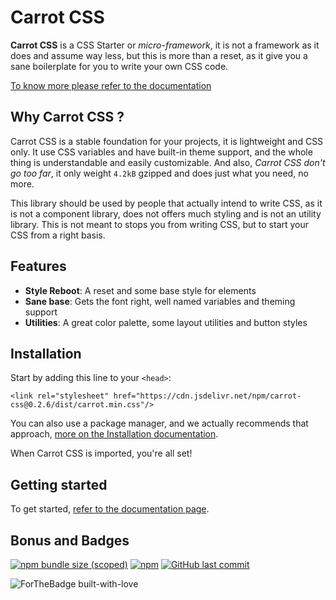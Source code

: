# Carrot CSS

**Carrot CSS** is a CSS Starter or _micro-framework_, it is not a framework as it does and assume way less, but this is more than a reset, as it give you a sane boilerplate for you to write your own CSS code.

[To know more please refer to the documentation](https://tomquinonero.github.io/carrot-css/)

## Why Carrot CSS ?

Carrot CSS is a stable foundation for your projects, it is lightweight and CSS only. It use CSS variables and have built-in theme support, and the whole thing is understandable and easily customizable.
And also, _Carrot CSS don't go too far_, it only weight `4.2kB` gzipped and does just what you need, no more.

This library should be used by people that actually intend to write CSS, as it is not a component library, does not offers much styling and is not an utility library.
This is not meant to stops you from writing CSS, but to start your CSS from a right basis.

## Features

- **Style Reboot**: A reset and some base style for elements
- **Sane base**: Gets the font right, well named variables and theming support
- **Utilities**: A great color palette, some layout utilities and button styles

## Installation

Start by adding this line to your `<head>`:

```
<link rel="stylesheet" href="https://cdn.jsdelivr.net/npm/carrot-css@0.2.6/dist/carrot.min.css"/>
```

You can also use a package manager, and we actually recommends that approach, [more on the Installation documentation](https://tomquinonero.github.io/carrot-css/documentation/installation/).

When Carrot CSS is imported, you're all set!

## Getting started

To get started, [refer to the documentation page](https://tomquinonero.github.io/carrot-css/getting-started/).

## Bonus and Badges

[![npm bundle size (scoped)](https://img.shields.io/bundlephobia/min/carrot-css/0)](https://bundlephobia.com/result?p=carrot-css) [![npm](https://img.shields.io/npm/v/carrot-css)](https://www.npmjs.com/package/carrot-css) [![GitHub last commit](https://img.shields.io/github/last-commit/tomquinonero/carrot-css)](https://github.com/tomquinonero/carrot-css)

![ForTheBadge built-with-love](http://ForTheBadge.com/images/badges/built-with-love.svg)
